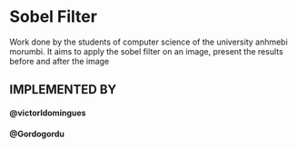 # Sobel Filter

Work done by the students of computer science of the university anhmebi morumbi.
It aims to apply the sobel filter on an image, present the results before and after the image

## IMPLEMENTED BY
#### @victorldomingues
#### @Gordogordu
